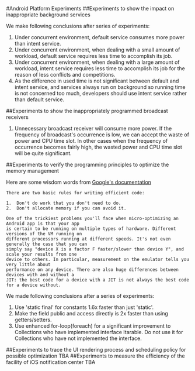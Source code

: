 #Android Platform Experiments
##Experiments to show the impact on inappropriate background services

We make following conclusions after series of experiments:

1.  Under concurrent environment, default service consumes more power than intent service.
2.  Under concurrent environment, when dealing with a small amount of workload, default service requires less time to accomplish its job.
3.  Under concurrent environment, when dealing with a large amount of workload, intent service requires less time to accomplish its job for the reason of less conflicts and competitions.
4.  As the difference in used time is not significant between default and intent service, and services always run on background so running time is not concerned too much, developers should use intent service rather than default service.

##Experiments to show the inappropriately programmed broadcast receivers

1.  Unnecessary broadcast receiver will consume more power. If the frequency of broadcast's occurrence is low, we can accept the waste of power and CPU time slot. In other cases when the frequency of occurrence becomes fairly high, the wasted power and CPU time slot will be quite significant.

##Experiments to verify the programming principles to optimize the memory management

Here are some wisdom words from [Google's documentation](http://developer.android.com/training/articles/perf-tips.html)

	There are two basic rules for writing efficient code:

	1.	Don't do work that you don't need to do.
	2.	Don't allocate memory if you can avoid it.

	One of the trickiest problems you'll face when micro-optimizing an Android app is that your app 
	is certain to be running on multiple types of hardware. Different versions of the VM running on 
	different processors running at different speeds. It's not even generally the case that you can 
	simply say "device X is a factor F faster/slower than device Y", and scale your results from one 
	device to others. In particular, measurement on the emulator tells you very little about 
	performance on any device. There are also huge differences between devices with and without a 
	JIT: the best code for a device with a JIT is not always the best code for a device without.

We made following conclusions after a series of experiments:

1.	Use 'static final' for constants 1.6x faster than just 'static'.
2.	Make the field public and access directly is 2x faster than using getters/setters.
3.	Use enhanced for-loop(foreach) for a significant improvement to Collections who have implemented interface Itarable. Do not use it for Collections who have not implemented the interface.

##Experiments to trace the UI rendering process and scheduling policy for possible optimization
TBA
##Experiments to measure the efficiency of the facility of iOS notification center
TBA
